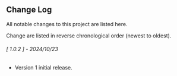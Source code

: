 ## Change Log

All notable changes to this project are listed here.  

Change are listed in reverse chronological order (newest to oldest).  

<span class="changelog">

###### [ 1.0.2 ] - 2024/10/23

  * Version 1 initial release.

</span>